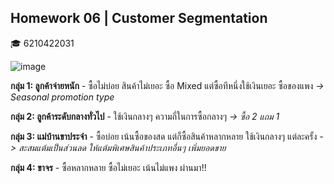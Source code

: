 ## Homework 06 | Customer Segmentation
:mortar_board: 6210422031 


![image](https://user-images.githubusercontent.com/77830438/121920740-86fabb00-cd62-11eb-918c-daaba07f011e.png)


**กลุ่ม 1: ลูกค้าจ่ายหนัก** - ซื้อไม่บ่อย สินค้าไม่เยอะ ซื้อ Mixed แต่ซื้อทีหนึ่งใช้เงินเยอะ ซื้อของแพง *-> Seasonal promotion type*

**กลุ่ม 2: ลูกค้าระดับกลางทั่วไป** - ใช้เงินกลางๆ ความถี่ในการซื้อกลางๆ *-> ซื้อ 2 แถม 1*

**กลุ่ม 3: แม่บ้านขาประจำ** - ซื้อบ่อย เน้นซื้อของสด แต่ก็ซื้อสินค้าหลากหลาย ใช้เงินกลางๆ แต่ละครั้ง *-> สะสมแต้มเป็นส่วนลด ให้แต้มพิเศษสินค้าประเภทอื่นๆ เพิ่มยอดขาย* 

**กลุ่ม 4: ขาจร** - ซื้อหลากหลาย ซื้อไม่เยอะ เน้นไม่แพง ผ่านมา!!
